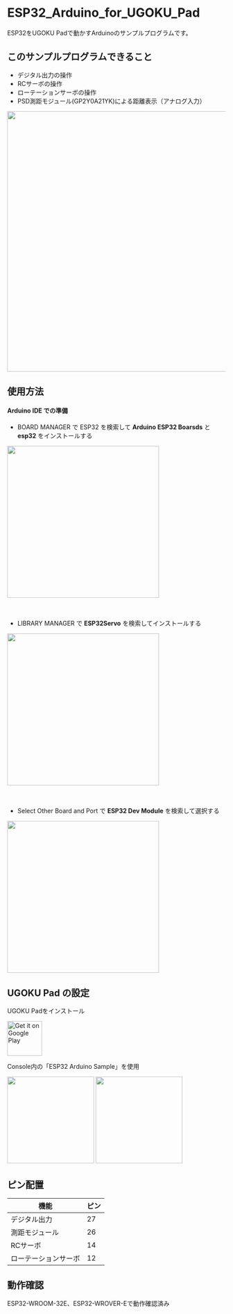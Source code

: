 # ESP32_Arduino_for_UGOKU_Pad
ESP32をUGOKU Padで動かすArduinoのサンプルプログラムです。  
## このサンプルプログラムできること
- デジタル出力の操作
- RCサーボの操作
- ローテーションサーボの操作
- PSD測距モジュール(GP2Y0A21YK)による距離表示（アナログ入力）
<img src="https://github.com/user-attachments/assets/b2da444f-e0e3-46c4-aa92-2031e2f38083" width="600">

## 使用方法
#### Arduino IDE での準備
- BOARD MANAGER で ESP32 を検索して **Arduino ESP32 Boarsds** と **esp32** をインストールする  
<img src="https://github.com/user-attachments/assets/34e671e7-9068-47e4-8431-86b137ea8c13" width="350">

　
- LIBRARY MANAGER で **ESP32Servo** を検索してインストールする  
<img src="https://github.com/user-attachments/assets/cae88e9d-53ed-4a1c-bf38-bd7de3d8b462" width="350">  

　
- Select Other Board and Port で **ESP32 Dev Module** を検索して選択する 
<img src="https://github.com/user-attachments/assets/670f19c9-2996-4bbd-9af5-0fa0ecb96540" width="350">  


## UGOKU Pad の設定
UGOKU Padをインストール

[<img src="https://github.com/user-attachments/assets/f54cbacd-c388-4011-bc9d-f74848ed55d5" alt="Get it on Google Play" height="80">](https://play.google.com/store/apps/details?id=com.ugoku_lab.ugoku_console)

Console内の「ESP32 Arduino Sample」を使用

<img src="https://github.com/user-attachments/assets/a0c7ed43-5082-4802-9647-cbb8cc861142" width="200">
<img src="https://github.com/user-attachments/assets/578605c3-9ea8-434b-b564-59bf12aa8233" width="200">


## ピン配置
| 機能 | ピン |
| ------------- | ------------- |
| デジタル出力  | 27 |
| 測距モジュール | 26 |
| RCサーボ | 14 |
| ローテーションサーボ | 12 |


## 動作確認
ESP32-WROOM-32E、ESP32-WROVER-Eで動作確認済み


